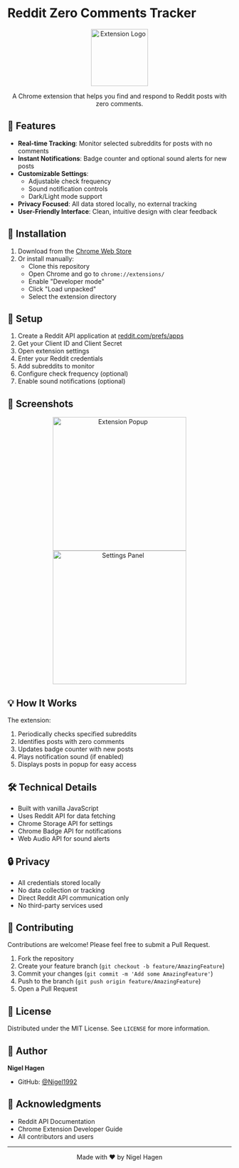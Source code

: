 # Reddit Zero Comments Tracker

<p align="center">
  <img src="icon128.png" alt="Extension Logo" width="128" height="128">
</p>

<p align="center">
  A Chrome extension that helps you find and respond to Reddit posts with zero comments.
</p>

## 🌟 Features

- **Real-time Tracking**: Monitor selected subreddits for posts with no comments
- **Instant Notifications**: Badge counter and optional sound alerts for new posts
- **Customizable Settings**: 
  - Adjustable check frequency
  - Sound notification controls
  - Dark/Light mode support
- **Privacy Focused**: All data stored locally, no external tracking
- **User-Friendly Interface**: Clean, intuitive design with clear feedback

## 🚀 Installation

1. Download from the [Chrome Web Store](your_store_link_here)
2. Or install manually:
   - Clone this repository
   - Open Chrome and go to `chrome://extensions/`
   - Enable "Developer mode"
   - Click "Load unpacked"
   - Select the extension directory

## 🔧 Setup

1. Create a Reddit API application at [reddit.com/prefs/apps](https://www.reddit.com/prefs/apps)
2. Get your Client ID and Client Secret
3. Open extension settings
4. Enter your Reddit credentials
5. Add subreddits to monitor
6. Configure check frequency (optional)
7. Enable sound notifications (optional)

## 📱 Screenshots

<p align="center">
  <img src="screenshot1.png" alt="Extension Popup" width="300">
  <img src="screenshot2.png" alt="Settings Panel" width="300">
</p>

## 💡 How It Works

The extension:
1. Periodically checks specified subreddits
2. Identifies posts with zero comments
3. Updates badge counter with new posts
4. Plays notification sound (if enabled)
5. Displays posts in popup for easy access

## 🛠️ Technical Details

- Built with vanilla JavaScript
- Uses Reddit API for data fetching
- Chrome Storage API for settings
- Chrome Badge API for notifications
- Web Audio API for sound alerts

## 🔒 Privacy

- All credentials stored locally
- No data collection or tracking
- Direct Reddit API communication only
- No third-party services used

## 🤝 Contributing

Contributions are welcome! Please feel free to submit a Pull Request.

1. Fork the repository
2. Create your feature branch (`git checkout -b feature/AmazingFeature`)
3. Commit your changes (`git commit -m 'Add some AmazingFeature'`)
4. Push to the branch (`git push origin feature/AmazingFeature`)
5. Open a Pull Request

## 📝 License

Distributed under the MIT License. See `LICENSE` for more information.

## 👤 Author

**Nigel Hagen**
- GitHub: [@Nigel1992](https://github.com/Nigel1992)

## 🙏 Acknowledgments

- Reddit API Documentation
- Chrome Extension Developer Guide
- All contributors and users

---

<p align="center">
  Made with ❤️ by Nigel Hagen
</p>
